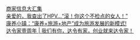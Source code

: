  
[商家信息大汇集](http://www.dianyue.me/archives/861/xl6o2axvb8sojil4/)  
[亲爱的，我查出了HPV…“滚！你这个不检点的女人！”](http://www.dianyue.me/archives/574/1iw7by7yzjn7xxki/)  
[康养小镇：“康养+旅游+地产”成为旅游发展的新模式!](http://www.dianyue.me/archives/121/3rw91zoikiairymg/)  
[达令家壹周年 | 我们有你，达令有家，创业就来达令家！](http://www.dianyue.me/archives/901/lq2lueee6yurynnz/)
